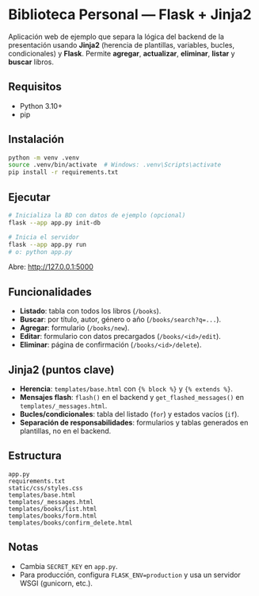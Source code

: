# Biblioteca Personal — Flask + Jinja2

Aplicación web de ejemplo que separa la lógica del backend de la presentación usando **Jinja2** (herencia de plantillas, variables, bucles, condicionales) y **Flask**. Permite **agregar**, **actualizar**, **eliminar**, **listar** y **buscar** libros.

## Requisitos
- Python 3.10+
- pip

## Instalación
```bash
python -m venv .venv
source .venv/bin/activate  # Windows: .venv\Scripts\activate
pip install -r requirements.txt
```

## Ejecutar
```bash
# Inicializa la BD con datos de ejemplo (opcional)
flask --app app.py init-db

# Inicia el servidor
flask --app app.py run
# o: python app.py
```

Abre: http://127.0.0.1:5000

## Funcionalidades
- **Listado**: tabla con todos los libros (`/books`).
- **Buscar**: por título, autor, género o año (`/books/search?q=...`).
- **Agregar**: formulario (`/books/new`).
- **Editar**: formulario con datos precargados (`/books/<id>/edit`).
- **Eliminar**: página de confirmación (`/books/<id>/delete`).

## Jinja2 (puntos clave)
- **Herencia**: `templates/base.html` con `{% block %}` y `{% extends %}`.
- **Mensajes flash**: `flash()` en el backend y `get_flashed_messages()` en `templates/_messages.html`.
- **Bucles/condicionales**: tabla del listado (`for`) y estados vacíos (`if`).
- **Separación de responsabilidades**: formularios y tablas generados en plantillas, no en el backend.

## Estructura
```
app.py
requirements.txt
static/css/styles.css
templates/base.html
templates/_messages.html
templates/books/list.html
templates/books/form.html
templates/books/confirm_delete.html
```

## Notas
- Cambia `SECRET_KEY` en `app.py`.
- Para producción, configura `FLASK_ENV=production` y usa un servidor WSGI (gunicorn, etc.).
